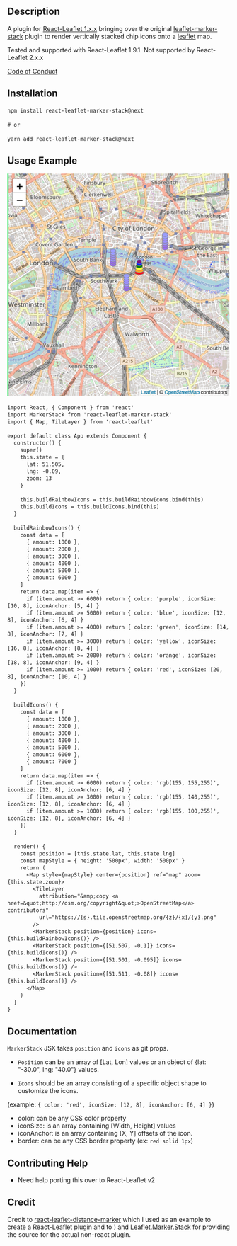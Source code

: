 ## Description

A plugin for [React-Leaflet 1.x.x](https://github.com/PaulLeCam/react-leaflet) bringing over the original [leaflet-marker-stack](https://github.com/IvanSanchez/Leaflet.Marker.Stack) plugin to render vertically stacked chip icons onto a [leaflet](https://github.com/Leaflet/Leaflet) map.

Tested and supported with React-Leaflet 1.9.1. Not supported by React-Leaflet 2.x.x

[Code of Conduct](./CODE_OF_CONDUCT.md)

## Installation

```
npm install react-leaflet-marker-stack@next

# or

yarn add react-leaflet-marker-stack@next
```

## Usage Example

![Marker Stack Example](./markerStackExample.png)

```
import React, { Component } from 'react'
import MarkerStack from 'react-leaflet-marker-stack'
import { Map, TileLayer } from 'react-leaflet'

export default class App extends Component {
  constructor() {
    super()
    this.state = {
      lat: 51.505,
      lng: -0.09,
      zoom: 13
    }

    this.buildRainbowIcons = this.buildRainbowIcons.bind(this)
    this.buildIcons = this.buildIcons.bind(this)
  }

  buildRainbowIcons() {
    const data = [
      { amount: 1000 },
      { amount: 2000 },
      { amount: 3000 },
      { amount: 4000 },
      { amount: 5000 },
      { amount: 6000 }
    ]
    return data.map(item => {
      if (item.amount >= 6000) return { color: 'purple', iconSize: [10, 8], iconAnchor: [5, 4] }
      if (item.amount >= 5000) return { color: 'blue', iconSize: [12, 8], iconAnchor: [6, 4] }
      if (item.amount >= 4000) return { color: 'green', iconSize: [14, 8], iconAnchor: [7, 4] }
      if (item.amount >= 3000) return { color: 'yellow', iconSize: [16, 8], iconAnchor: [8, 4] }
      if (item.amount >= 2000) return { color: 'orange', iconSize: [18, 8], iconAnchor: [9, 4] }
      if (item.amount >= 1000) return { color: 'red', iconSize: [20, 8], iconAnchor: [10, 4] }
    })
  }

  buildIcons() {
    const data = [
      { amount: 1000 },
      { amount: 2000 },
      { amount: 3000 },
      { amount: 4000 },
      { amount: 5000 },
      { amount: 6000 },
      { amount: 7000 }
    ]
    return data.map(item => {
      if (item.amount >= 6000) return { color: 'rgb(155, 155,255)', iconSize: [12, 8], iconAnchor: [6, 4] }
      if (item.amount >= 3000) return { color: 'rgb(155, 140,255)', iconSize: [12, 8], iconAnchor: [6, 4] }
      if (item.amount >= 1000) return { color: 'rgb(155, 100,255)', iconSize: [12, 8], iconAnchor: [6, 4] }
    })
  }

  render() {
    const position = [this.state.lat, this.state.lng]
    const mapStyle = { height: '500px', width: '500px' }
    return (
      <Map style={mapStyle} center={position} ref="map" zoom={this.state.zoom}>
        <TileLayer
          attribution="&amp;copy <a href=&quot;http://osm.org/copyright&quot;>OpenStreetMap</a> contributors"
          url="https://{s}.tile.openstreetmap.org/{z}/{x}/{y}.png"
        />
        <MarkerStack position={position} icons={this.buildRainbowIcons()} />
        <MarkerStack position={[51.507, -0.1]} icons={this.buildIcons()} />
        <MarkerStack position={[51.501, -0.095]} icons={this.buildIcons()} />
        <MarkerStack position={[51.511, -0.08]} icons={this.buildIcons()} />
      </Map>
    )
  }
}
```

## Documentation

`MarkerStack` JSX takes `position` and `icons` as git props.

- `Position` can be an array of [Lat, Lon] values or an object of {lat: "-30.0", lng: "40.0"} values.

- `Icons` should be an array consisting of a specific object shape to customize the icons.

(example: `{ color: 'red', iconSize: [12, 8], iconAnchor: [6, 4] }`)

- color: can be any CSS color property
- iconSize: is an array containing [Width, Height] values
- iconAnchor: is an array containing [X, Y] offsets of the icon.
- border: can be any CSS border property (ex: `red solid 1px`)

## Contributing Help

- Need help porting this over to React-Leaflet v2

## Credit

Credit to [react-leaflet-distance-marker](https://github.com/fullhdpixel/react-leaflet-distance-marker) which I used as an example to create a React-Leaflet plugin and to
) and [Leaflet.Marker.Stack](https://github.com/IvanSanchez/Leaflet.Marker.Stack)
for providing the source for the actual non-react plugin.
